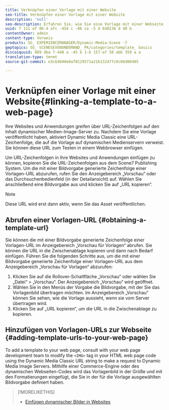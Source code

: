 ```yaml
---
title: Verknüpfen einer Vorlage mit einer Website
seo-title: Verknüpfen einer Vorlage mit einer Website
description: 'null'
seo-description: Erfahren Sie, wie Sie eine Vorlage mit einer Webseite verknüpfen.
uuid: f 111 ef 06-4 afc -454 c -86 ce -5 d 640236 d 40 b
contentOwner: admin
content-type: Verweis
products: SG_ EXPERIENCEMANAGER/Dynamic-Media-Scene -7
geptopics: SG_ SCENESEVENONDEMAND_ PK/categories/template_ basics
discoiquuid: 989 dba 7-448 a -45 b 1-b 157-af 50 abb 359 a a
translation-type: tm+mt
source-git-commit: e3c64b90e0af0129571a21b132477c0c86d06405

---
```



# Verknüpfen einer Vorlage mit einer Website{#linking-a-template-to-a-web-page}

Ihre Websites und Anwendungen greifen über URL-Zeichenfolgen auf den Inhalt dynamischer Medien-Image-Server zu. Nachdem Sie eine Vorlage veröffentlicht haben, aktiviert Dynamic Media Classic eine URL-Zeichenfolge, die auf die Vorlage auf dynamischen Medienservern verweist. Sie können diese URL zum Testen in einem Webbrowser einfügen.

Um URL-Zeichenfolgen in Ihre Websites und Anwendungen einfügen zu können, kopieren Sie die URL-Zeichenfolgen aus dem Scene7 Publishing System. Um die mit einer Bildvorgabe generierte Zeichenfolge einer Vorlagen-URL abzurufen, rufen Sie den Anzeigebereich „Vorschau“ oder das Durchsuchenbedienfeld (in der Detailansicht) auf. Wählen Sie anschließend eine Bildvorgabe aus und klicken Sie auf „URL kopieren“.

>[!NOTE]
>
>Diese URL wird erst dann aktiv, wenn Sie das Asset veröffentlichen.

## Abrufen einer Vorlagen-URL {#obtaining-a-template-url}

Sie können die mit einer Bildvorgabe generierte Zeichenfolge einer Vorlagen-URL im Anzeigebereich „Vorschau für Vorlagen“ abrufen. Sie können die URL in die Zwischenablage kopieren und dann nach Bedarf einfügen. Führen Sie die folgenden Schritte aus, um die mit einer Bildvorgabe generierte Zeichenfolge einer Vorlagen-URL aus dem Anzeigebereich „Vorschau für Vorlagen“ abzurufen:

1. Klicken Sie auf die Rollover-Schaltfläche „Vorschau“ oder wählen Sie „Datei“ &gt; „Vorschau“. Der Anzeigebereich „Vorschau“ wird geöffnet.
1. Wählen Sie in den Menüs der Vorgabe die Bildvorgabe, mit der Sie das Vorlagenbild übertragen möchten. Im Anzeigebereich „Vorschau“ können Sie sehen, wie die Vorlage aussieht, wenn sie vom Server übertragen wird.
1. Klicken Sie auf „URL kopieren“, um die URL in die Zwischenablage zu kopieren.

## Hinzufügen von Vorlagen-URLs zur Webseite {#adding-template-urls-to-your-web-page}

To add a template to your web page, consult with your web page development team to modify the `<IMG>` tag in your HTML web page code using the Dynamic Media Classic URL string to make a request to Dynamic Media Image Servers. Mithilfe einer Commerce-Engine oder des dynamischen Webseiten-Codes wird das Vorlagenbild in der Größe und mit den Formatierungen eingefügt, die Sie in der für die Vorlage ausgewählten Bildvorgabe definiert haben.

>[!MORELIKETHIS]
>
>* [Einfügen dynamischer Bilder in Websites](linking-urls-web-application.md#adding_dynamic_images_to_your_web_page)

